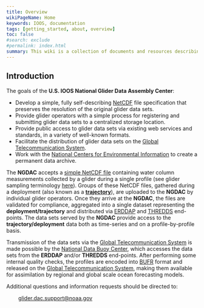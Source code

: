 ```yaml
---
title: Overview
wikiPageName: Home
keywords: IOOS, documentation
tags: [getting_started, about, overview]
toc: false
#search: exclude
#permalink: index.html
summary: This wiki is a collection of documents and resources describing the NetCDF file specification, data provider registration and data set submission processes for contributing real-time and delayed-mode glider data sets to the U.S. IOOS National Glider Data Assembly Center (NGDAC).
---
```


## Introduction

The goals of the <b>U.S. IOOS National Glider Data Assembly Center</b>:

 + Develop a simple, fully self-describing [NetCDF](https://docs.unidata.ucar.edu/netcdf-c/current/) file specification that preserves the resolution of the original glider data sets.
 + Provide glider operators with a simple process for registering and submitting glider data sets to a centralized storage location.
 + Provide public access to glider data sets via existing web services and standards, in a variety of well-known formats.
 + Facilitate the distribution of glider data sets on the [Global Telecommunication System](https://community.wmo.int/en/activity-areas/global-telecommunication-system-gts).
 + Work with the [National Centers for Environmental Information](https://www.ncei.noaa.gov/) to create a permanent data archive.

The **NGDAC** accepts a [simple NetCDF file](ngdac-netcdf-file-format-version-2) containing water column measurements collected by a glider during a single profile (see glider sampling terminology [here](glider-background-and-sampling-terminology#sampling-pattern-terminology)).  Groups of these NetCDF files, gathered during a deployment (also known as a [**trajectory**](glider-background-and-sampling-terminology#sampling-pattern-terminology)), are uploaded to the **NGDAC** by individual glider operators.  Once they arrive at the **NGDAC**, the files are validated for compliance, aggregated into a single dataset representing the **deployment/trajectory** and distributed via [ERDDAP](https://coastwatch.pfeg.noaa.gov/erddap/information.html) and [THREDDS](https://www.unidata.ucar.edu/software/tds/) end-points.  The data sets served by the **NGDAC** provide access to the **trajectory/deployment** data both as time-series and on a profile-by-profile basis.

Transmission of the data sets via the [Global Telecommunication System](https://community.wmo.int/en/activity-areas/global-telecommunication-system-gts) is made possible by the [National Data Buoy Center](http://www.ndbc.noaa.gov/), which accesses the data sets from the **ERDDAP** and/or **THREDDS** end-points. After performing some internal quality checks, the profiles are encoded into [BUFR](http://en.wikipedia.org/wiki/BUFR) format and released on the [Global Telecommunication System](https://community.wmo.int/en/activity-areas/global-telecommunication-system-gts), making them available for assimilation by regional and global scale ocean forecasting models.

Additional questions and information requests should be directed to:

&nbsp;&nbsp;&nbsp;&nbsp;&nbsp;&nbsp;&nbsp;&nbsp;[glider.dac.support@noaa.gov](mailto:glider.dac.support@noaa.gov?subject=GliderDAC%20Support)
